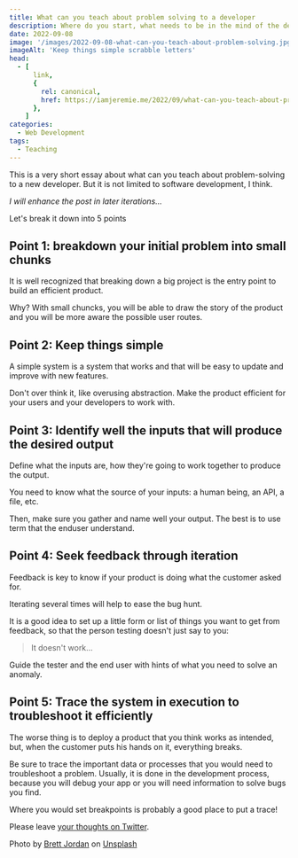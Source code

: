 ```yaml
---
title: What can you teach about problem solving to a developer
description: Where do you start, what needs to be in the mind of the developer, etc...
date: 2022-09-08
image: '/images/2022-09-08-what-can-you-teach-about-problem-solving.jpg'
imageAlt: 'Keep things simple scrabble letters'
head:
  - [
      link,
      {
        rel: canonical,
        href: https://iamjeremie.me/2022/09/what-can-you-teach-about-problem-solving,
      },
    ]
categories:
  - Web Development
tags:
  - Teaching
---
```


This is a very short essay about what can you teach about problem-solving to a new developer. But it is not limited to software development, I think.

_I will enhance the post in later iterations..._

Let's break it down into 5 points

<!-- more -->

## Point 1: breakdown your initial problem into small chunks

It is well recognized that breaking down a big project is the entry point to build an efficient product.

Why? With small chuncks, you will be able to draw the story of the product and you will be more aware the possible user routes.

## Point 2: Keep things simple

A simple system is a system that works and that will be easy to update and improve with new features.

Don't over think it, like overusing abstraction. Make the product efficient for your users and your developers to work with.

## Point 3: Identify well the inputs that will produce the desired output

Define what the inputs are, how they're going to work together to produce the output.

You need to know what the source of your inputs: a human being, an API, a file, etc.

Then, make sure you gather and name well your output. The best is to use term that the enduser understand.

## Point 4: Seek feedback through iteration

Feedback is key to know if your product is doing what the customer asked for.

Iterating several times will help to ease the bug hunt.

It is a good idea to set up a little form or list of things you want to get from feedback, so that the person testing doesn't just say to you:

> It doesn't work...

Guide the tester and the end user with hints of what you need to solve an anomaly.

## Point 5: Trace the system in execution to troubleshoot it efficiently

The worse thing is to deploy a product that you think works as intended, but, when the customer puts his hands on it, everything breaks.

Be sure to trace the important data or processes that you would need to troubleshoot a problem. Usually, it is done in the development process, because you will debug your app or you will need information to solve bugs you find.

Where you would set breakpoints is probably a good place to put a trace!

Please leave [your thoughts on Twitter](https://twitter.com/LitzlerJeremie/status/1567739380659355648?s=20&t=Zq68OGQA99ctcTuy8RIf6A).

<!-- markdownlint-disable MD033 -->

Photo by <a href="https://unsplash.com/@brett_jordan?utm_source=unsplash&utm_medium=referral&utm_content=creditCopyText">Brett Jordan</a> on <a href="https://unsplash.com/s/photos/problem-solving?utm_source=unsplash&utm_medium=referral&utm_content=creditCopyText">Unsplash</a>
